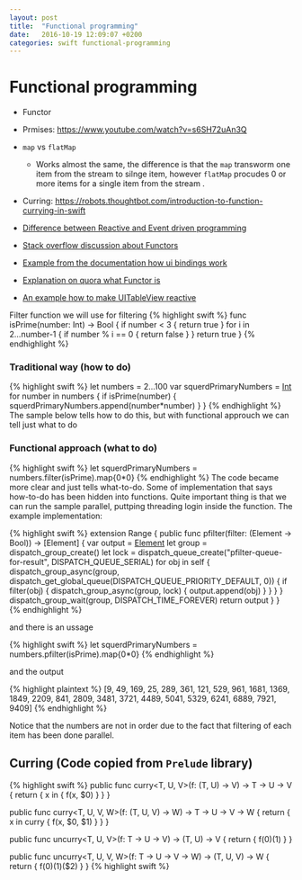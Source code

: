 ```yaml
---
layout: post
title:  "Functional programming"
date:   2016-10-19 12:09:07 +0200
categories: swift functional-programming
---
```


# Functional programming
* Functor

* Prmises: https://www.youtube.com/watch?v=s6SH72uAn3Q
* `map` vs `flatMap`
  * Works almost the same, the difference is that the `map` transworm one item from the stream to silnge item, however `flatMap` procudes 0 or more items for a single item from the stream
  .
* Curring: https://robots.thoughtbot.com/introduction-to-function-currying-in-swift

* [Difference between Reactive and Event driven programming](http://stackoverflow.com/questions/34495117/how-is-reactive-programming-different-than-event-driven-programming)
* [Stack overflow discussion about Functors](http://stackoverflow.com/questions/2030863/in-functional-programming-what-is-a-functor)
* [Example from the documentation how ui bindings work](https://github.com/ReactiveX/RxSwift/blob/master/Documentation/Examples.md)
* [Explanation on quora what Functor is](https://www.quora.com/Functional-Programming-What-is-a-functor)
* [An example how to make UITableView reactive](https://github.com/ReactiveX/RxSwift/blob/master/RxExample/RxExample/Examples/SimpleTableViewExample/SimpleTableViewExampleViewController.swift)

Filter function we will use for filtering
{% highlight swift %}
func isPrime(number: Int) -> Bool {
    if number < 3 {
        return true
    }
    for i in 2...number-1 {
        if number % i == 0 {
            return false
        }
    }
    return true
}
{% endhighlight %}

### Traditional way (how to do)

{% highlight swift %}
let numbers = 2...100
var squerdPrimaryNumbers = [Int]()
for number in numbers {
    if isPrime(number) {
    squerdPrimaryNumbers.append(number*number)
    }
}
{% endhighlight %}
The sample below tells how to do this, but with functional approuch we can tell just what to do

### Functional approach (what to do)

{% highlight swift %}
let squerdPrimaryNumbers = numbers.filter(isPrime).map{$0*$0}
{% endhighlight %}
The code became more clear and just tells what-to-do. Some of implementation that says how-to-do has been hidden into
functions. Quite important thing is that we can run the sample parallel, puttping threading login inside the function. The example implementation:

{% highlight swift %}
extension Range {
    public func pfilter(filter: (Element -> Bool)) -> [Element] {
        var output = [Element]()
        let group = dispatch_group_create()
        let lock = dispatch_queue_create("pfilter-queue-for-result", DISPATCH_QUEUE_SERIAL)
        for obj in self {
            dispatch_group_async(group, dispatch_get_global_queue(DISPATCH_QUEUE_PRIORITY_DEFAULT, 0)) {
                if filter(obj) {
                    dispatch_group_async(group, lock) {
                        output.append(obj)
                    }
                }
            }
        }
        dispatch_group_wait(group, DISPATCH_TIME_FOREVER)
        return output
    }
}
{% endhighlight %}

and there is an ussage

{% highlight swift %}
let squerdPrimaryNumbers = numbers.pfilter(isPrime).map{$0*$0}
{% endhighlight %}

and the output

{% highlight plaintext %}
[9, 49, 169, 25, 289, 361, 121, 529, 961, 1681, 1369, 1849, 2209, 841, 2809, 3481, 3721, 4489, 5041, 5329, 6241, 6889, 7921, 9409]
{% endhighlight %}

Notice that the numbers are not in order due to the fact that filtering of each item has been done parallel.

## Curring (Code copied from `Prelude` library)

{% highlight swift %}
public func curry<T, U, V>(f: (T, U) -> V) -> T -> U -> V {
    return { x in { f(x, $0)   }   }
}

public func curry<T, U, V, W>(f: (T, U, V) -> W) -> T -> U -> V -> W {
    return { x in curry { f(x, $0, $1) } }
}

public func uncurry<T, U, V>(f: T -> U -> V) -> (T, U) -> V {
    return { f($0)($1) }
}

public func uncurry<T, U, V, W>(f: T -> U -> V -> W) -> (T, U, V) -> W {
    return { f($0)($1)($2) }
}
{% highlight swift %}
